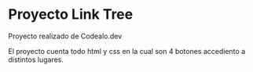 # Proyecto Link Tree

Proyecto realizado de Codealo.dev

El proyecto cuenta todo html y css en la cual son 4 botones accediento a distintos lugares.

